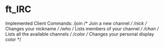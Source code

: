 # ft_IRC

Implemented Client Commands:
	/join <channel>		/* Join a new channel */
	/nick <nickname>	/* Changes your nickname */
	/who				/* Lists members of your channel */
	/chan				/* Lists all the available channels */
	/color <color>		/* Changes your personal display color */
